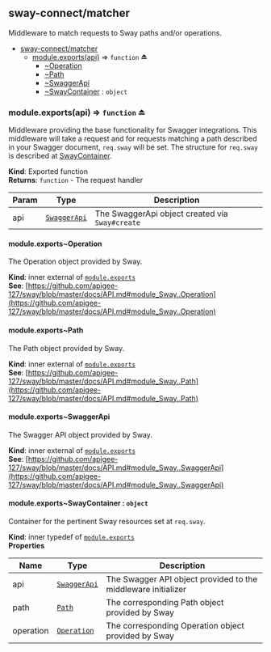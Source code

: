 <a name="module_sway-connect/matcher"></a>
## sway-connect/matcher
Middleware to match requests to Sway paths and/or operations.


* [sway-connect/matcher](#module_sway-connect/matcher)
    * [module.exports(api)](#exp_module_sway-connect/matcher--module.exports) ⇒ <code>function</code> ⏏
        * [~Operation](#external_Operation)
        * [~Path](#external_Path)
        * [~SwaggerApi](#external_SwaggerApi)
        * [~SwayContainer](#module_sway-connect/matcher--module.exports..SwayContainer) : <code>object</code>

<a name="exp_module_sway-connect/matcher--module.exports"></a>
### module.exports(api) ⇒ <code>function</code> ⏏
Middleware providing the base functionality for Swagger integrations.  This middleware will take a request and for
requests matching a path described in your Swagger document, `req.sway` will be set.  The structure for `req.sway`
is described at [SwayContainer](SwayContainer).

**Kind**: Exported function  
**Returns**: <code>function</code> - The request handler  

| Param | Type | Description |
| --- | --- | --- |
| api | <code>[SwaggerApi](#external_SwaggerApi)</code> | The SwaggerApi object created via `Sway#create` |

<a name="external_Operation"></a>
#### module.exports~Operation
The Operation object provided by Sway.

**Kind**: inner external of <code>[module.exports](#exp_module_sway-connect/matcher--module.exports)</code>  
**See**: [https://github.com/apigee-127/sway/blob/master/docs/API.md#module_Sway..Operation](https://github.com/apigee-127/sway/blob/master/docs/API.md#module_Sway..Operation)  
<a name="external_Path"></a>
#### module.exports~Path
The Path object provided by Sway.

**Kind**: inner external of <code>[module.exports](#exp_module_sway-connect/matcher--module.exports)</code>  
**See**: [https://github.com/apigee-127/sway/blob/master/docs/API.md#module_Sway..Path](https://github.com/apigee-127/sway/blob/master/docs/API.md#module_Sway..Path)  
<a name="external_SwaggerApi"></a>
#### module.exports~SwaggerApi
The Swagger API object provided by Sway.

**Kind**: inner external of <code>[module.exports](#exp_module_sway-connect/matcher--module.exports)</code>  
**See**: [https://github.com/apigee-127/sway/blob/master/docs/API.md#module_Sway..SwaggerApi](https://github.com/apigee-127/sway/blob/master/docs/API.md#module_Sway..SwaggerApi)  
<a name="module_sway-connect/matcher--module.exports..SwayContainer"></a>
#### module.exports~SwayContainer : <code>object</code>
Container for the pertinent Sway resources set at `req.sway`.

**Kind**: inner typedef of <code>[module.exports](#exp_module_sway-connect/matcher--module.exports)</code>  
**Properties**

| Name | Type | Description |
| --- | --- | --- |
| api | <code>[SwaggerApi](#external_SwaggerApi)</code> | The Swagger API object provided to the middleware initializer |
| path | <code>[Path](#external_Path)</code> | The corresponding Path object provided by Sway |
| operation | <code>[Operation](#external_Operation)</code> | The corresponding Operation object provided by Sway |

